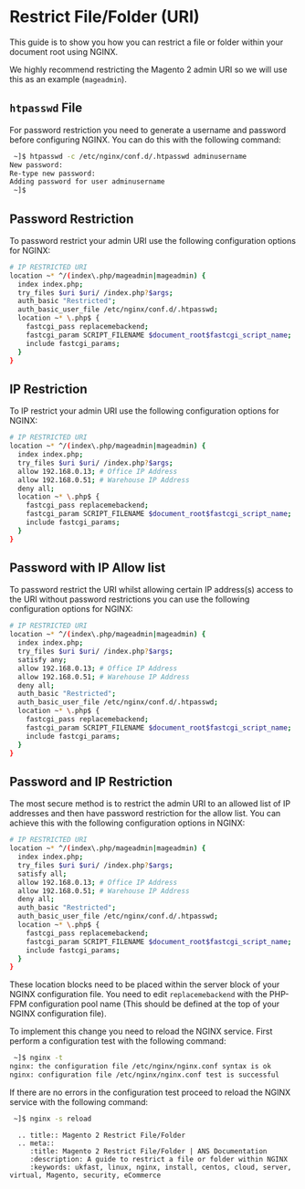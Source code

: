 # Restrict File/Folder (URI)

This guide is to show you how you can restrict a file or folder within your document root using NGINX.

We highly recommend restricting the Magento 2 admin URI so we will use this as an example (`mageadmin`).

## `htpasswd` File

For password restriction you need to generate a username and password before configuring NGINX. You can do this with the following command:

```bash
 ~]$ htpasswd -c /etc/nginx/conf.d/.htpasswd adminusername
New password:
Re-type new password:
Adding password for user adminusername
 ~]$
```

## Password Restriction

To password restrict your admin URI use the following configuration options for NGINX:

```bash
# IP RESTRICTED URI
location ~* ^/(index\.php/mageadmin|mageadmin) {
  index index.php;
  try_files $uri $uri/ /index.php?$args;
  auth_basic "Restricted";
  auth_basic_user_file /etc/nginx/conf.d/.htpasswd;
  location ~* \.php$ {
    fastcgi_pass replacemebackend;
    fastcgi_param SCRIPT_FILENAME $document_root$fastcgi_script_name;
    include fastcgi_params;
  }
}
```

## IP Restriction

To IP restrict your admin URI use the following configuration options for NGINX:

```bash
# IP RESTRICTED URI
location ~* ^/(index\.php/mageadmin|mageadmin) {
  index index.php;
  try_files $uri $uri/ /index.php?$args;
  allow 192.168.0.13; # Office IP Address
  allow 192.168.0.51; # Warehouse IP Address
  deny all;
  location ~* \.php$ {
    fastcgi_pass replacemebackend;
    fastcgi_param SCRIPT_FILENAME $document_root$fastcgi_script_name;
    include fastcgi_params;
  }
}
```

## Password with IP Allow list

To password restrict the URI whilst allowing certain IP address(s) access to the URI without password restrictions you can use the following configuration options for NGINX:

```bash
# IP RESTRICTED URI
location ~* ^/(index\.php/mageadmin|mageadmin) {
  index index.php;
  try_files $uri $uri/ /index.php?$args;
  satisfy any;
  allow 192.168.0.13; # Office IP Address
  allow 192.168.0.51; # Warehouse IP Address
  deny all;
  auth_basic "Restricted";
  auth_basic_user_file /etc/nginx/conf.d/.htpasswd;
  location ~* \.php$ {
    fastcgi_pass replacemebackend;
    fastcgi_param SCRIPT_FILENAME $document_root$fastcgi_script_name;
    include fastcgi_params;
  }
}
```

## Password and IP Restriction

The most secure method is to restrict the admin URI to an allowed list of IP addresses and then have password restriction for the allow list. You can achieve this with the following configuration options in NGINX:

```bash
# IP RESTRICTED URI
location ~* ^/(index\.php/mageadmin|mageadmin) {
  index index.php;
  try_files $uri $uri/ /index.php?$args;
  satisfy all;
  allow 192.168.0.13; # Office IP Address
  allow 192.168.0.51; # Warehouse IP Address
  deny all;
  auth_basic "Restricted";
  auth_basic_user_file /etc/nginx/conf.d/.htpasswd;
  location ~* \.php$ {
    fastcgi_pass replacemebackend;
    fastcgi_param SCRIPT_FILENAME $document_root$fastcgi_script_name;
    include fastcgi_params;
  }
}
```

These location blocks need to be placed within the server block of your NGINX configuration file. You need to edit `replacemebackend` with the PHP-FPM configuration pool name (This should be defined at the top of your NGINX configuration file).

To implement this change you need to reload the NGINX service. First perform a configuration test with the following command:

```bash
 ~]$ nginx -t
nginx: the configuration file /etc/nginx/nginx.conf syntax is ok
nginx: configuration file /etc/nginx/nginx.conf test is successful
```

If there are no errors in the configuration test proceed to reload the NGINX service with the following command:

```bash
 ~]$ nginx -s reload
```

```eval_rst
  .. title:: Magento 2 Restrict File/Folder
  .. meta::
     :title: Magento 2 Restrict File/Folder | ANS Documentation
     :description: A guide to restrict a file or folder within NGINX
     :keywords: ukfast, linux, nginx, install, centos, cloud, server, virtual, Magento, security, eCommerce
```
